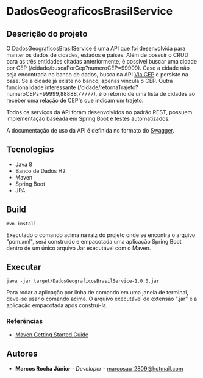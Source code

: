 # DadosGeograficosBrasilService

## Descrição do projeto
O DadosGeograficosBrasilService é uma API que foi desenvolvida para manter os dados de cidades, estados e países. Além de possuir o CRUD para as três entidades citadas anteriormente, é possível buscar uma cidade por CEP (/cidade/buscaPorCep?numeroCEP=99999). Caso a cidade não seja encontrada no banco de dados, busca na API [Via CEP](https://viacep.com.br/) e persiste na base. Se a cidade já existe no banco, apenas vincula o CEP. Outra funcionalidade interessante (/cidade/retornaTrajeto?numeroCEPs=99999,88888,77777), é o retorno de uma lista de cidades ao receber uma relação de CEP's que indicam um trajeto.

Todos os serviços da API foram desenvolvidos no padrão REST, possuem implementação baseada em Spring Boot e testes automatizados.

A documentação de uso da API é definida no formato do [Swagger](https://swagger.io/solutions/api-documentation/).

## Tecnologias

- Java 8
- Banco de Dados H2
- Maven
- Spring Boot
- JPA

## Build

` mvn install `

Executado o comando acima na raiz do projeto onde se encontra o arquivo "pom.xml", será construído e empacotada uma aplicação Spring Boot dentro de um único arquivo Jar executável com o Maven.

## Executar

` java -jar target/DadosGeograficosBrasilService-1.0.0.jar `

Para rodar a aplicação por linha de comando em uma janela de terminal, deve-se usar o comando acima. O arquivo executável de extensão ".jar" é a aplicação empacotada após construí-la.

### Referências

- [Maven Getting Started Guide](https://maven.apache.org/guides/getting-started/index.html)

## Autores

* **Marcos Rocha Júnior** - *Developer* - [marcosau_2809@hotmail.com](mailto:marcosau_2809@hotmail.com)
